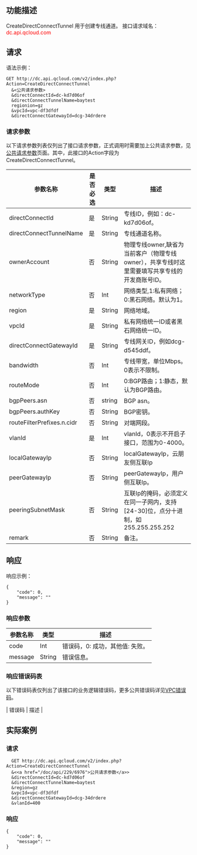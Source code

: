 ## 功能描述
 
CreateDirectConnectTunnel 用于创建专线通道。
接口请求域名：<font style="color:red">dc.api.qcloud.com</font> 

## 请求

语法示例：
```
GET http://dc.api.qcloud.com/v2/index.php?Action=CreateDirectConnectTunnel
  &<公共请求参数>
  &directConnectId=dc-kd7d06of
  &directConnectTunnelName=baytest
  regionion=gz
  &vpcId=vpc-df3dfdf
  &directConnectGatewayId=dcg-34drdere
```

### 请求参数

以下请求参数列表仅列出了接口请求参数，正式调用时需要加上公共请求参数，见<a href="/doc/api/372/4153" title="公共请求参数">公共请求参数</a>页面。其中，此接口的Action字段为CreateDirectConnectTunnel。

| 参数名称 | 是否必选  | 类型 | 描述 |
|---------|---------|---------|---------|
| directConnectId | 是 | String | 专线ID，例如：dc-kd7d06of。 | 
| directConnectTunnelName | 是 | String | 专线通道名称。 | 
| ownerAccount | 否 | String | 物理专线owner,缺省为当前客户（物理专线owner），共享专线时这里需要填写共享专线的开发商账号ID。|
| networkType | 否 | Int | 网络类型,1:私有网络；0:黑石网络。默认为1。|
| region | 是 | String | 网络地域。|
| vpcId | 是 | String | 私有网络统一ID或者黑石网络统一ID。 |
| directConnectGatewayId | 是 | String |专线网关ID，例如dcg-d545ddf。 |
| bandwidth | 否 | Int | 专线带宽，单位Mbps。0表示不限制。|
| routeMode | 否 | Int | 0:BGP路由；1:静态，默认为BGP路由。|
| bgpPeers.asn | 否 | string | BGP asn。 |
| bgpPeers.authKey | 否 | String | BGP密钥。|
| routeFilterPrefixes.n.cidr | 否 | String | 对端网段。|
| vlanId | 是 | Int | vlanId，0表示不开启子接口，范围为0-4000。|
| localGatewayIp | 否 | String | localGatewayIp，云朋友侧互联Ip|
| peerGatewayIp | 否 | String | peerGatewayIp，用户侧互联Ip。|
| peeringSubnetMask | 否 | String | 互联Ip的掩码，必须定义在同一子网内，支持[24-30]位，点分十进制，如255.255.255.252|
| remark | 否 | String | 备注。|


## 响应
响应示例：
```
{
    "code": 0,
    "message": ""
}
```
### 响应参数
| 参数名称 | 类型 | 描述|
|---------|---------|---------|
| code| Int | 错误码，0: 成功，其他值: 失败。 |
| message |  String | 错误信息。 |


### 响应错误码表
以下错误码表仅列出了该接口的业务逻辑错误码，更多公共错误码详见<a href="/doc/api/245/4924" title="VPC错误码">VPC错误码</a>。
 
| 错误码 | 描述 |


## 实际案例
 
### 请求
```
  GET http://dc.api.qcloud.com/v2/index.php?Action=CreateDirectConnectTunnel
  &<<a href="/doc/api/229/6976">公共请求参数</a>>
  &directConnectId=dc-kd7d06of
  &directConnectTunnelName=baytest
  &region=gz
  &vpcId=vpc-df3dfdf
  &directConnectGatewayId=dcg-34drdere
  &vlanId=400
```
### 响应

```
{
    "code": 0,
    "message": ""
}
```

